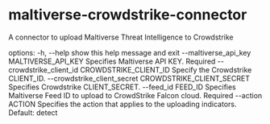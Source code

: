 # maltiverse-crowdstrike-connector
A connector to upload Maltiverse Threat Intelligence to Crowdstrike

options:
  -h, --help                                                show this help message and exit
  --maltiverse_api_key MALTIVERSE_API_KEY                   Specifies Maltiverse API KEY. Required
  --crowdstrike_client_id CROWDSTRIKE_CLIENT_ID             Specify the Crowdstrike CLIENT_ID.
  --crowdstrike_client_secret CROWDSTRIKE_CLIENT_SECRET     Specifies Crowdstrike CLIENT_SECRET.
  --feed_id FEED_ID                                         Specifies Maltiverse Feed ID to upload to CrowdStrike Falcon cloud. Required
  --action ACTION                                           Specifies the action that applies to the uploading indicators. Default: detect
